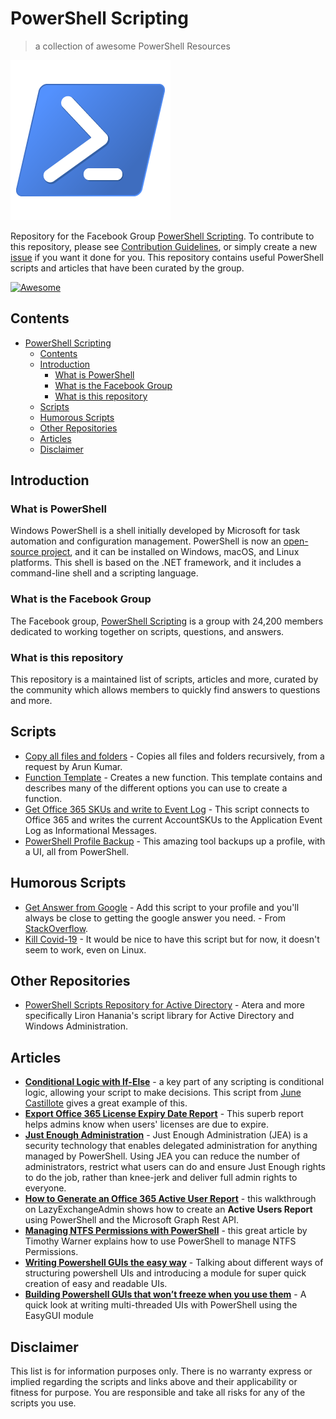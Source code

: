 # PowerShell Scripting

> a collection of awesome PowerShell Resources

![PowershellLogo](img/PowershellLogo.png)

Repository for the Facebook Group [PowerShell Scripting](https://www.facebook.com/groups/169862746384097/?fref=nf). To contribute to this repository, please see [Contribution Guidelines](CONTRIBUTING.md), or simply create a new [issue](https://github.com/nickbeau/PowerShellScripting/issues/new/choose) if you want it done for you. This repository contains useful PowerShell scripts and articles that have been curated by the group.

[![Awesome](https://awesome.re/badge.svg)](https://awesome.re)

## Contents

- [PowerShell Scripting](#powershell-scripting)
  - [Contents](#contents)
  - [Introduction](#introduction)
    - [What is PowerShell](#what-is-powershell)
    - [What is the Facebook Group](#what-is-the-facebook-group)
    - [What is this repository](#what-is-this-repository)
  - [Scripts](#scripts)
  - [Humorous Scripts](#humorous-scripts)
  - [Other Repositories](#other-repositories)
  - [Articles](#articles)
  - [Disclaimer](#disclaimer)

## Introduction

### What is PowerShell

Windows PowerShell is a shell initially developed by Microsoft for task automation and configuration management. PowerShell is now an [open-source project](https://github.com/PowerShell/PowerShell), and it can be installed on Windows, macOS, and Linux platforms. This shell is based on the .NET framework, and it includes a command-line shell and a scripting language.

### What is the Facebook Group

The Facebook group, [PowerShell Scripting](https://www.facebook.com/groups/169862746384097/?fref=nf) is a group with 24,200 members dedicated to working together on scripts, questions, and answers.

### What is this repository

This repository is a maintained list of scripts, articles and more, curated by the community which allows members to quickly find answers to questions and more.

## Scripts

- [Copy all files and folders](scripts/copyAllfilesandfolders.ps1) - Copies all files and folders recursively, from a request by Arun Kumar.
- [Function Template](scripts/functiontemplate.ps1) - Creates a new function. This template contains and describes many of the different options you can use to create a function.
- [Get Office 365 SKUs and write to Event Log](scripts/writeMsolSkuToEventlog.ps1) - This script connects to Office 365 and writes the current AccountSKUs to the Application Event Log as Informational Messages.
- [PowerShell Profile Backup](https://github.com/01000001-01001110/PowershellProfileBackup) - This amazing tool backups up a profile, with a UI, all from PowerShell.

## Humorous Scripts

- [Get Answer from Google](scripts/googlefunction.ps1) - Add this script to your profile and you'll always be close to getting the google answer you need. - From [StackOverflow](https://stackoverflow.com/questions/32703483/get-google-search-results-via-powershell).
- [Kill Covid-19](scripts/kill-covid19.ps1) - It would be nice to have this script but for now, it doesn't seem to work, even on Linux.

## Other Repositories

- [PowerShell Scripts Repository for Active Directory](https://support.atera.com/hc/en-us/articles/221113188-PowerShell-Scripts-Repository-for-Active-Directory?mobile_site=true&fbclid=IwAR2IhxgJgaUbh9xiWwnbSXqJXKmJ3eR0lo374XitW4x1IZsXGWyYeyKGlSI) - Atera and more specifically Liron Hanania's script library for Active Directory and Windows Administration.

## Articles

- **[Conditional Logic with If-Else](https://adamtheautomator.com/powershell-if-else/?fbclid=IwAR0-8E1XlJPzKZ8pq_74-Mauz2QhJoWXRk_DN2oMovgb0SLUAueMFInSkEE)** - a key part of any scripting is conditional logic, allowing your script to make decisions. This script from [June Castillote](https://junecastillote.github.io/) gives a great example of this.
- **[Export Office 365 License Expiry Date Report](https://o365reports.com/2020/03/04/export-office-365-license-expiry-date-report-powershell/)** - This superb report helps admins know when users' licenses are due to expire.
- **[Just Enough Administration](https://docs.microsoft.com/en-us/powershell/scripting/learn/remoting/jea/overview?view=powershell-7)** - Just Enough Administration (JEA) is a security technology that enables delegated administration for anything managed by PowerShell. Using JEA you can reduce the number of administrators, restrict what users can do and ensure Just Enough rights to do the job, rather than knee-jerk and deliver full admin rights to everyone.
- **[How to Generate an Office 365 Active User Report](https://www.lazyexchangeadmin.com/generate-office365-active-user-report/?fbclid=IwAR0xAY1GwGM5NXHBo8EhJaax1m5EVf8weIijZoqyMFcOSSVnp62DOXeJvAw)** - this walkthrough on LazyExchangeAdmin shows how to create an **Active Users Report** using PowerShell and the Microsoft Graph Rest API.
- **[Managing NTFS Permissions with PowerShell](https://4sysops.com/archives/managing-ntfs-permissions-with-powershell/?fbclid=IwAR2IPkYFIU-315lvDLY74GvNn4Xo7gNWP7Yi7tfBBsXCvw_cKToKicwlv_Y)** - this great article by Timothy Warner explains how to use PowerShell to manage NTFS Permissions.
- **[Writing Powershell GUIs the easy way](https://popeen.com/2019/02/09/writing-powershell-uis-the-easy-way/)** - Talking about different ways of structuring powershell UIs and introducing a module for super quick creation of easy and readable UIs.
- **[Building Powershell GUIs that won’t freeze when you use them](https://popeen.com/2019/02/15/bulding-powershell-guis-that-wont-freeze-when-you-use-them/)** - A quick look at writing multi-threaded UIs with PowerShell using the EasyGUI module

## Disclaimer

This list is for information purposes only. There is no warranty express or implied regarding the scripts and links above and their applicability or fitness for purpose. You are responsible and take all risks for any of the scripts you use.
